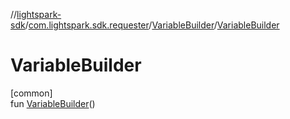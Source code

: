 //[lightspark-sdk](../../../index.md)/[com.lightspark.sdk.requester](../index.md)/[VariableBuilder](index.md)/[VariableBuilder](-variable-builder.md)

# VariableBuilder

[common]\
fun [VariableBuilder](-variable-builder.md)()
